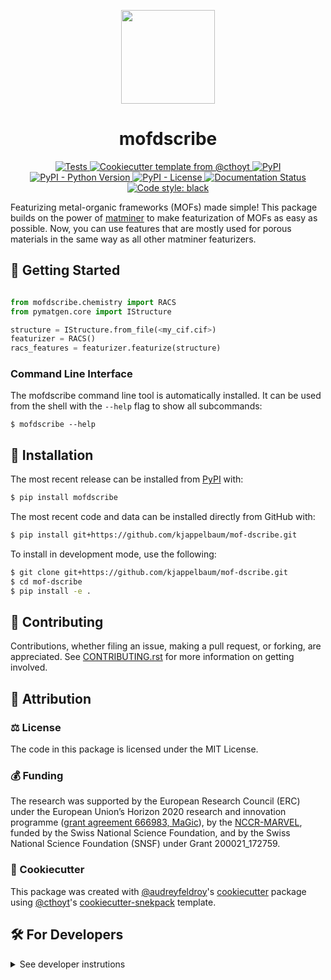
<p align="center">
  <img src="https://github.com/kjappelbaum/mofdscribe/raw/main/docs/source/figures/logo.png" height="150">
</p>


<h1 align="center">
  mofdscribe
</h1>

<p align="center">
    <a href="https://github.com/kjappelbaum/mofdscribe/actions?query=workflow%3ATests">
        <img alt="Tests" src="https://github.com/kjappelbaum/mofdscribe/workflows/Tests/badge.svg" />
    </a>
    <a href="https://github.com/cthoyt/cookiecutter-python-package">
        <img alt="Cookiecutter template from @cthoyt" src="https://img.shields.io/badge/Cookiecutter-python--package-yellow" />
    </a>
    <a href="https://pypi.org/project/mofdscribe">
        <img alt="PyPI" src="https://img.shields.io/pypi/v/mofdscribe" />
    </a>
    <a href="https://pypi.org/project/mofdscribe">
        <img alt="PyPI - Python Version" src="https://img.shields.io/pypi/pyversions/mofdscribe" />
    </a>
    <a href="https://github.com/kjappelbaum/mof-dscribe/blob/main/LICENSE">
        <img alt="PyPI - License" src="https://img.shields.io/pypi/l/mofdscribe" />
    </a>
    <a href='https://mofdscribe.readthedocs.io/en/latest/?badge=latest'>
        <img src='https://readthedocs.org/projects/mofdscribe/badge/?version=latest' alt='Documentation Status' />
    </a>
    <a href='https://github.com/psf/black'>
        <img src='https://img.shields.io/badge/code%20style-black-000000.svg' alt='Code style: black' />
    </a>
</p>

Featurizing metal-organic frameworks (MOFs) made simple! This package builds on the power of [matminer](https://hackingmaterials.lbl.gov/matminer/) to make featurization of MOFs as easy as possible. Now, you can use features that are mostly used for porous materials in the same way as all other matminer featurizers.

## 💪 Getting Started

```python

from mofdscribe.chemistry import RACS
from pymatgen.core import IStructure

structure = IStructure.from_file(<my_cif.cif>)
featurizer = RACS()
racs_features = featurizer.featurize(structure)
```

### Command Line Interface

The mofdscribe command line tool is automatically installed. It can
be used from the shell with the `--help` flag to show all subcommands:

```shell
$ mofdscribe --help
```

## 🚀 Installation


The most recent release can be installed from
[PyPI](https://pypi.org/project/mofdscribe/) with:

```bash
$ pip install mofdscribe
```


The most recent code and data can be installed directly from GitHub with:

```bash
$ pip install git+https://github.com/kjappelbaum/mof-dscribe.git
```

To install in development mode, use the following:

```bash
$ git clone git+https://github.com/kjappelbaum/mof-dscribe.git
$ cd mof-dscribe
$ pip install -e .
```

## 👐 Contributing

Contributions, whether filing an issue, making a pull request, or forking, are appreciated. See
[CONTRIBUTING.rst](https://github.com/kjappelbaum/mof-dscribe/blob/master/CONTRIBUTING.rst) for more information on getting involved.

## 👋 Attribution

### ⚖️ License

The code in this package is licensed under the MIT License.

<!--
### 📖 Citation

Citation goes here!
-->

<!--
### 🎁 Support

This project has been supported by the following organizations (in alphabetical order):

- [Harvard Program in Therapeutic Science - Laboratory of Systems Pharmacology](https://hits.harvard.edu/the-program/laboratory-of-systems-pharmacology/)

-->


### 💰 Funding

The research was supported by the European Research Council (ERC) under the European Union’s Horizon 2020 research and innovation programme ([grant agreement 666983, MaGic](https://cordis.europa.eu/project/id/666983)), by the [NCCR-MARVEL](https://www.nccr-marvel.ch/), funded by the Swiss National Science Foundation, and by the Swiss National Science Foundation (SNSF) under Grant 200021_172759.


### 🍪 Cookiecutter

This package was created with [@audreyfeldroy](https://github.com/audreyfeldroy)'s
[cookiecutter](https://github.com/cookiecutter/cookiecutter) package using [@cthoyt](https://github.com/cthoyt)'s
[cookiecutter-snekpack](https://github.com/cthoyt/cookiecutter-snekpack) template.

## 🛠️ For Developers

<details>
  <summary>See developer instrutions</summary>


The final section of the README is for if you want to get involved by making a code contribution.

### ❓ Testing

After cloning the repository and installing `tox` with `pip install tox`, the unit tests in the `tests/` folder can be
run reproducibly with:

```shell
$ tox
```

Additionally, these tests are automatically re-run with each commit in a [GitHub Action](https://github.com/kjappelbaum/mof-dscribe/actions?query=workflow%3ATests).

### 📦 Making a Release

After installing the package in development mode and installing
`tox` with `pip install tox`, the commands for making a new release are contained within the `finish` environment
in `tox.ini`. Run the following from the shell:

```shell
$ tox -e finish
```

This script does the following:

1. Uses BumpVersion to switch the version number in the `setup.cfg` and
   `src/mofdscribe/version.py` to not have the `-dev` suffix
2. Packages the code in both a tar archive and a wheel
3. Uploads to PyPI using `twine`. Be sure to have a `.pypirc` file configured to avoid the need for manual input at this
   step
4. Push to GitHub. You'll need to make a release going with the commit where the version was bumped.
5. Bump the version to the next patch. If you made big changes and want to bump the version by minor, you can
   use `tox -e bumpversion minor` after.
</details>
